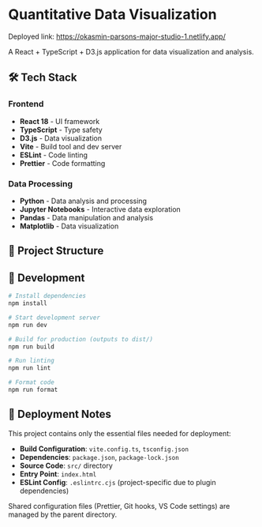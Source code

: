 # Quantitative Data Visualization

Deployed link: https://okasmin-parsons-major-studio-1.netlify.app/

A React + TypeScript + D3.js application for data visualization and analysis.

## 🛠️ Tech Stack

### Frontend

- **React 18** - UI framework
- **TypeScript** - Type safety
- **D3.js** - Data visualization
- **Vite** - Build tool and dev server
- **ESLint** - Code linting
- **Prettier** - Code formatting

### Data Processing

- **Python** - Data analysis and processing
- **Jupyter Notebooks** - Interactive data exploration
- **Pandas** - Data manipulation and analysis
- **Matplotlib** - Data visualization

## 📁 Project Structure


## 🚀 Development

```bash
# Install dependencies
npm install

# Start development server
npm run dev

# Build for production (outputs to dist/)
npm run build

# Run linting
npm run lint

# Format code
npm run format
```

## 📝 Deployment Notes

This project contains only the essential files needed for deployment:

- **Build Configuration**: `vite.config.ts`, `tsconfig.json`
- **Dependencies**: `package.json`, `package-lock.json`
- **Source Code**: `src/` directory
- **Entry Point**: `index.html`
- **ESLint Config**: `.eslintrc.cjs` (project-specific due to plugin dependencies)

Shared configuration files (Prettier, Git hooks, VS Code settings) are managed by the parent directory.
